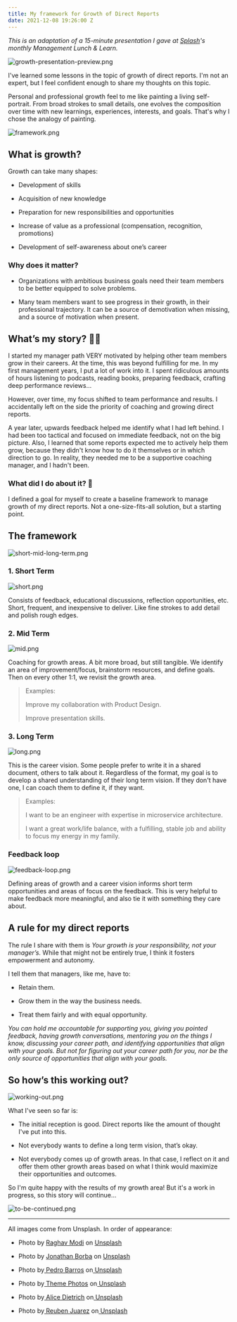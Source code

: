 ```yaml
---
title: My framework for Growth of Direct Reports
date: 2021-12-08 19:26:00 Z
---
```


*This is an adaptation of a 15-minute presentation I gave at [Splash](https://splashthat.com/)'s monthly Management Lunch & Learn.*

![growth-presentation-preview.png](/uploads/growth-presentation-preview.png)

I've learned some lessons in the topic of growth of direct reports. I'm not an expert, but I feel confident enough to share my thoughts on this topic.

Personal and professional growth feel to me like painting a living self-portrait. From broad strokes to small details, one evolves the composition over time with new learnings, experiences, interests, and goals. That's why I chose the analogy of painting.

![framework.png](/uploads/framework.png)

## What is growth?

Growth can take many shapes:

* Development of skills

* Acquisition of new knowledge

* Preparation for new responsibilities and opportunities

* Increase of value as a professional (compensation, recognition, promotions)

* Development of self-awareness about one’s career

### Why does it matter?

* Organizations with ambitious business goals need their team members to be better equipped to solve problems.

* Many team members want to see progress in their growth, in their professional trajectory. It can be  a source of demotivation when missing, and a source of motivation when present.

## What’s my story? 🙋🏻

I started my manager path VERY motivated by helping other team members grow in their careers. At the time, this was beyond fulfilling for me. In my first management years, I put a lot of work into it. I spent ridiculous amounts of hours listening to podcasts, reading books, preparing feedback, crafting deep performance reviews...

However, over time, my focus shifted to team performance and results. I accidentally left on the side the priority of coaching and growing direct reports.

A year later, upwards feedback helped me identify what I had left behind. I had been too tactical and focused on immediate feedback, not on the big picture. Also, I learned that some reports expected me to actively help them grow, because they didn't know how to do it themselves or in which direction to go. In reality, they needed me to be a supportive coaching manager, and I hadn't been.

### What did I do about it? 🤔

I defined a goal for myself to create a baseline framework to manage growth of my direct reports. Not a one-size-fits-all solution, but a starting point.

## The framework

![short-mid-long-term.png](/uploads/short-mid-long-term.png)

### 1. Short Term

![short.png](/uploads/short.png)

Consists of feedback, educational discussions, reflection opportunities, etc. Short, frequent, and inexpensive to deliver. Like fine strokes to add detail and polish rough edges.

### 2. Mid Term

![mid.png](/uploads/mid.png)

Coaching for growth areas. A bit more broad, but still tangible. We identify an area of improvement/focus, brainstorm resources, and define goals. Then on every other 1:1, we revisit the growth area.

> Examples:
>
> Improve my collaboration with Product Design.
>
> Improve presentation skills.

### 3. Long Term

![long.png](/uploads/long.png)

This is the career vision. Some people prefer to write it in a shared document, others to talk about it. Regardless of the format, my goal is to develop a shared understanding of their long term vision. If they don't have one, I can coach them to define it, if they want.

> Examples:
>
> I want to be an engineer with expertise in microservice architecture.
>
> I want a great work/life balance, with a fulfilling, stable job and ability to focus my energy in my family.

### Feedback loop

![feedback-loop.png](/uploads/feedback-loop.png)

Defining areas of growth and a career vision informs short term opportunities and areas of focus on the feedback. This is very helpful to make feedback more meaningful, and also tie it with something they care about.

## A rule for my direct reports

The rule I share with them is *Your growth is your responsibility, not your manager’s.* While that might not be entirely true, I think it fosters empowerment and autonomy.

I tell them that managers, like me, have to:

* Retain them.

* Grow them in the way the business needs.

* Treat them fairly and with equal opportunity.

*You can hold me accountable for supporting you, giving you pointed feedback, having growth conversations, mentoring you on the things I know, discussing your career path, and identifying opportunities that align with your goals. But not for figuring out your career path for you, nor be the only source of opportunities that align with your goals.*

## So how’s this working out?

![working-out.png](/uploads/working-out.png)

What I've seen so far is:

* The initial reception is good. Direct reports like the amount of thought I've put into this.

* Not everybody wants to define a long term vision, that’s okay.

* Not everybody comes up of growth areas. In that case, I reflect on it and offer them other growth areas based on what I think would maximize their opportunities and outcomes.

So I'm quite happy with the results of my growth area! But it's a work in progress, so this story will continue...

![to-be-continued.png](/uploads/to-be-continued.png)

----

All images come from Unsplash. In order of appearance:

* Photo by [Raghav Modi](https://unsplash.com/@raghavmodi?utm_source=unsplash&utm_medium=referral&utm_content=creditCopyText) on [Unsplash](https://unsplash.com/s/photos/painting?utm_source=unsplash&utm_medium=referral&utm_content=creditCopyText)

* Photo by [Jonathan Borba](https://unsplash.com/@jonathanborba?utm_source=unsplash&utm_medium=referral&utm_content=creditCopyText) on [Unsplash](https://unsplash.com/?utm_source=unsplash&utm_medium=referral&utm_content=creditCopyText)

* Photo by[ Pedro Barros](https://unsplash.com/@pedrobarros?utm_source=unsplash&utm_medium=referral&utm_content=creditCopyText) on[ Unsplash](https://unsplash.com/s/photos/brush?utm_source=unsplash&utm_medium=referral&utm_content=creditCopyText)

* Photo by[ Theme Photos](https://unsplash.com/@themephotos?utm_source=unsplash&utm_medium=referral&utm_content=creditCopyText) on[ Unsplash](https://unsplash.com/s/photos/wall-paint?utm_source=unsplash&utm_medium=referral&utm_content=creditCopyText)

* Photo by[ Alice Dietrich](https://unsplash.com/@alicegrace?utm_source=unsplash&utm_medium=referral&utm_content=creditCopyText) on[ Unsplash](https://unsplash.com/s/photos/painting-in-progress?utm_source=unsplash&utm_medium=referral&utm_content=creditCopyText)

* Photo by[ Reuben Juarez](https://unsplash.com/@sunnystate?utm_source=unsplash&utm_medium=referral&utm_content=creditCopyText) on[ Unsplash](https://unsplash.com/s/photos/my-story?utm_source=unsplash&utm_medium=referral&utm_content=creditCopyText)